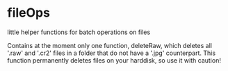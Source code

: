 # fileOps
little helper functions for batch operations on files

Contains at the moment only one function, deleteRaw, which deletes all '.raw' and '.cr2' files in a folder that do not have a '.jpg' counterpart. 
This function permanently deletes files on your harddisk, so use it with caution!
